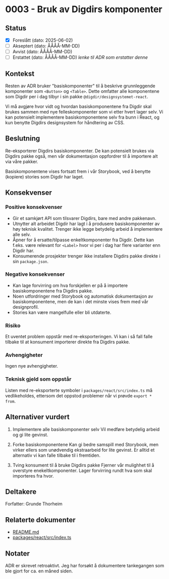 # 0003 - Bruk av Digdirs komponenter

## Status

- [x] Foreslått (dato: 2025-06-02)
- [ ] Akseptert (dato: ÅÅÅÅ-MM-DD)
- [ ] Avvist (dato: ÅÅÅÅ-MM-DD)
- [ ] Erstattet (dato: ÅÅÅÅ-MM-DD) _lenke til ADR som erstatter denne_

## Kontekst

Resten av ADR bruker "basiskomponenter" til å beskrive grunnleggende komponenter som `<Button>` og `<Table>`. Dette omfatter alle komponentene som Digdir per i dag tilbyr i sin pakke `@digdir/designsystemet-react`.

Vi må avgjøre hvor vidt og hvordan basiskomponentene fra Digdir skal brukes sammen med nye felleskomponenter som vi etter hvert lager selv. Vi kan potensielt implementere basiskomponentene selv fra bunn i React, og kun benytte Digdirs designsystem for håndtering av CSS.

## Beslutning

Re-eksporterer Digdirs basiskomponenter. De kan potensielt brukes via Digdirs pakke også, men vår dokumentasjon oppfordrer til å importere alt via våre pakker.

Basiskomponentene vises fortsatt frem i vår Storybook, ved å benytte (kopiere) stories som Digdir har laget.

## Konsekvenser

### Positive konsekvenser

- Gir et samkjørt API som tilsvarer Digdirs, bare med andre pakkenavn.
- Utnytter alt arbeidet Digdir har lagt i å produsere basiskomponenter av høy teknisk kvalitet. Trenger ikke legge betydelig arbeid å implementere alle selv.
- Åpner for å ersatte/tilpasse enkeltkomponenter fra Digdir. Dette kan f.eks. være relevant for `<Label>` hvor vi per i dag har flere varianter enn Digdir har.
- Konsumerende prosjekter trenger ikke installere Digdirs pakke direkte i sin `package.json`.

### Negative konsekvenser

- Kan lage forvirring om hva forskjellen er på å importere basiskomponentene fra Digdirs pakke.
- Noen utfordringer med Storybook og automatisk dokumentasjon av basiskomponentene, men de kan i det minste vises frem med vår designprofil.
- Stories kan være mangelfulle eller bli utdaterte.

### Risiko

Et uventet problem oppstår med re-eksporteringen. Vi kan i så fall falle tilbake til at konsument importerer direkte fra Digdirs pakke.

### Avhengigheter

Ingen nye avhengigheter.

### Teknisk gjeld som oppstår

Listen med re-eksporterte symboler i `packages/react/src/index.ts` må vedlikeholdes, ettersom det oppstod problemer når vi prøvde `export * from`.

## Alternativer vurdert

1. Implementere alle basiskomponenter selv
   Vil medføre betydelig arbeid og gi lite gevinst.

2. Forke basiskomponentene
   Kan gi bedre samspill med Storybook, men virker ellers som unødvendig ekstraarbeid for lite gevinst. Er alltid et alternativ vi kan falle tilbake til i fremtiden.

3. Tving konsument til å bruke Digdirs pakke
   Fjerner vår mulighhet til å overstyre enekeltkomponenter. Lager forvirring rundt hva som skal importeres fra hvor.

## Deltakere

Forfatter: Grunde Thorheim

## Relaterte dokumenter

- [README.md](../../README.md)
- [packages/react/src/index.ts](../../packages/react/src/index.ts)

## Notater

ADR er skrevet retroaktivt. Jeg har forsøkt å dokumentere tankegangen som ble gjort for ca. en måned siden.
